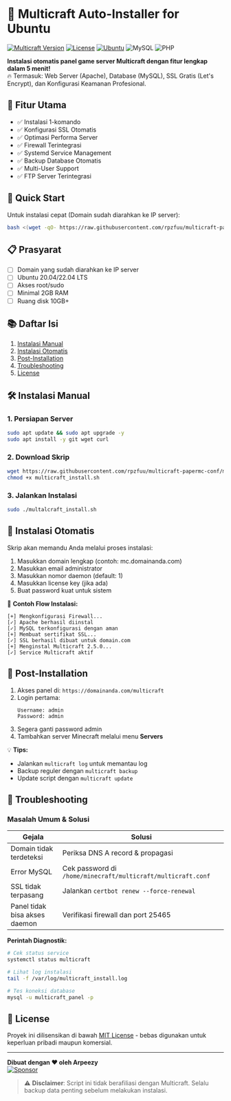 # 🚀 Multicraft Auto-Installer for Ubuntu

[![Multicraft Version](https://img.shields.io/badge/Multicraft-2.5.0-blue.svg)](https://www.multicraft.org)
[![License](https://img.shields.io/badge/License-MIT-green.svg)](https://opensource.org/licenses/MIT)
[![Ubuntu](https://img.shields.io/badge/Tested%20on-Ubuntu%2020.04%20|%2022.04-orange)](https://ubuntu.com)
![MySQL](https://img.shields.io/badge/MySQL-8.0+-blue.svg)
![PHP](https://img.shields.io/badge/PHP-7.4+-purple.svg)

**Instalasi otomatis panel game server Multicraft dengan fitur lengkap dalam 5 menit!**  
🔥 Termasuk: Web Server (Apache), Database (MySQL), SSL Gratis (Let's Encrypt), dan Konfigurasi Keamanan Profesional.

## 🌟 Fitur Utama
- ✅ Instalasi 1-komando
- ✅ Konfigurasi SSL Otomatis
- ✅ Optimasi Performa Server
- ✅ Firewall Terintegrasi
- ✅ Systemd Service Management
- ✅ Backup Database Otomatis
- ✅ Multi-User Support
- ✅ FTP Server Terintegrasi

## 🚀 Quick Start
Untuk instalasi cepat (Domain sudah diarahkan ke IP server):
```bash
bash <(wget -qO- https://raw.githubusercontent.com/rpzfuu/multicraft-papermc-conf/main/multicraft_install.sh)
```

## 📋 Prasyarat
- [ ] Domain yang sudah diarahkan ke IP server
- [ ] Ubuntu 20.04/22.04 LTS
- [ ] Akses root/sudo
- [ ] Minimal 2GB RAM
- [ ] Ruang disk 10GB+

## 📚 Daftar Isi
1. [Instalasi Manual](#-instalasi-manual)
2. [Instalasi Otomatis](#-instalasi-otomatis)
3. [Post-Installation](#-post-installation)
4. [Troubleshooting](#-troubleshooting)
5. [License](#-license)

## 🛠 Instalasi Manual

### 1. Persiapan Server
```bash
sudo apt update && sudo apt upgrade -y
sudo apt install -y git wget curl
```

### 2. Download Skrip
```bash
wget https://raw.githubusercontent.com/rpzfuu/multicraft-papermc-conf/main/multicraft_install.sh
chmod +x multicraft_install.sh
```

### 3. Jalankan Instalasi
```bash
sudo ./multalcraft_install.sh
```

## 🤖 Instalasi Otomatis
Skrip akan memandu Anda melalui proses instalasi:
1. Masukkan domain lengkap (contoh: mc.domainanda.com)
2. Masukkan email administrator
3. Masukkan nomor daemon (default: 1)
4. Masukkan license key (jika ada)
5. Buat password kuat untuk sistem

📝 **Contoh Flow Instalasi:**
```
[+] Mengkonfigurasi Firewall...
[✓] Apache berhasil diinstal
[✓] MySQL terkonfigurasi dengan aman
[+] Membuat sertifikat SSL...
[✓] SSL berhasil dibuat untuk domain.com
[+] Menginstal Multicraft 2.5.0...
[✓] Service Multicraft aktif
```

## 🎉 Post-Installation
1. Akses panel di: `https://domainanda.com/multicraft`
2. Login pertama:
   ```
   Username: admin
   Password: admin
   ```
3. Segera ganti password admin
4. Tambahkan server Minecraft melalui menu **Servers**

💡 **Tips:**
- Jalankan `multicraft log` untuk memantau log
- Backup reguler dengan `multicraft backup`
- Update script dengan `multicraft update`

## 🔧 Troubleshooting

### Masalah Umum & Solusi

| Gejala                          | Solusi                                  |
|---------------------------------|-----------------------------------------|
| Domain tidak terdeteksi         | Periksa DNS A record & propagasi       |
| Error MySQL                     | Cek password di `/home/minecraft/multicraft/multicraft.conf` |
| SSL tidak terpasang             | Jalankan `certbot renew --force-renewal` |
| Panel tidak bisa akses daemon   | Verifikasi firewall dan port 25465     |

**Perintah Diagnostik:**
```bash
# Cek status service
systemctl status multicraft

# Lihat log instalasi
tail -f /var/log/multicraft_install.log

# Tes koneksi database
mysql -u multicraft_panel -p
```

## 📜 License
Proyek ini dilisensikan di bawah [MIT License](LICENSE) - bebas digunakan untuk keperluan pribadi maupun komersial.

---

**Dibuat dengan ❤️ oleh Arpeezy**  
[![Sponsor](https://img.shields.io/badge/Buy_Me_A_Coffee-FFDD00?style=for-the-badge&logo=buy-me-a-coffee&logoColor=black)](https://saweria.co/Arpeezy)

> ⚠️ **Disclaimer**: Script ini tidak berafiliasi dengan Multicraft. Selalu backup data penting sebelum melakukan instalasi.
```
